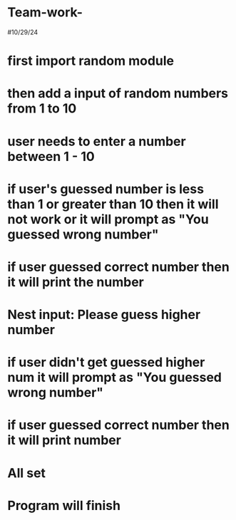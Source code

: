 # Team-work-
#10/29/24

# first import random module
# then add a input of random numbers from 1 to 10 
# user needs to enter a number between 1 - 10
# if user's guessed number is less than 1 or greater than 10 then it will not work or it will prompt as "You guessed wrong number"
# if user guessed correct number then it will print the number
# Nest input: Please guess higher number
# if user didn't get guessed higher num it will prompt as "You guessed wrong number"
# if user guessed correct number then it will print number 
# All set
# Program will finish

